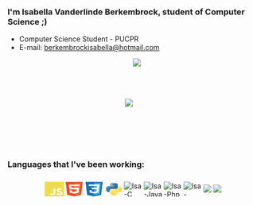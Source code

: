### I'm Isabella Vanderlinde Berkembrock, student of Computer Science ;)

- Computer Science Student - PUCPR
- E-mail: berkembrockisabella@hotmail.com

<div style="display: flex; align-items: center; justify-content: center;">
  <picture>
    <source
      height="180cm"
      srcset=" https://github-readme-stats.vercel.app/api?isabella1709=anuraghazra&show_icons=true&hide=contribs,prs&cache_seconds=86400&theme=vision-friendly-dark"
      media="(prefers-color-scheme: dark)"
    />
    <source
      srcset="https://github-readme-stats.vercel.app/api?username=isabella1709&show_icons=true"
      media="(prefers-color-scheme: light), (prefers-color-scheme: no-preference)"
    />
    <img src="https://github-readme-stats.vercel.app/api?username=isabella1709&show_icons=true" />
  </picture>
  <img height= "180cm" src="https://github-readme-stats.vercel.app/api/top-langs/?username=isabella1709&layout=compact&theme=tokyonight"/>
</div>

### Languages that I've been working:

<div style="display: flex; align-items: center; justify-content: center;"><br>
  <img align="center" alt="Isa-Js" height="30" width="40" src="https://raw.githubusercontent.com/devicons/devicon/master/icons/javascript/javascript-plain.svg">
  <img align="center" alt="Isa-Ts" height="30" width="40" src="https://raw.githubusercontent.com/devicons/devicon/master/icons/html5/html5-original.svg">
  <img align="center" alt="Isa-CSS" height="30" width="40" src="https://raw.githubusercontent.com/devicons/devicon/master/icons/css3/css3-original.svg">
  <img align="center" alt="Isa-Python" height="30" width="40" src="https://raw.githubusercontent.com/devicons/devicon/master/icons/python/python-original.svg">
    <img align="center" alt="Isa-C" height="30" width="40" <link rel="stylesheet" type='text/css' 
src="https://cdn.jsdelivr.net/gh/devicons/devicon@latest/icons/c/c-original.svg" />
    <img align="center" alt="Isa-Java" height="30" width="40" <link rel="stylesheet" type='text/css' src="https://cdn.jsdelivr.net/gh/devicons/devicon@latest/icons/java/java-original.svg" />
    <img align="center" alt="Isa-Php" height="30" width="40" <link rel="stylesheet" type='text/css' src="https://cdn.jsdelivr.net/gh/devicons/devicon@latest/icons/php/php-original.svg" />
    <img align="center" alt="Isa-Mysql" height="30" width="40" <link rel="stylesheet" type='text/css' src="https://cdn.jsdelivr.net/gh/devicons/devicon@latest/icons/mysql/mysql-original-wordmark.svg" />
          
 ##

 <div> 
  <a href = "mailto: isabellavanderlinde@hotmail.com"><img src="https://img.shields.io/badge/-Gmail-%23333?style=for-the-badge&logo=outlook&logoColor=white" target="_blank"></a>
  <a href="www.linkedin.com/in/isabella-vanderlinde-berkembrock-023043269" target="_blank"><img src="[https://img.shields.io/badge/-LinkedIn-%230077B5?style=for-the-badge&logo=linkedin&logoColor=white](https://img.shields.io/badge/Gmail-D14836?style=for-the-badge&logo=gmail&logoColor=white)" target="_blank"></a> 
